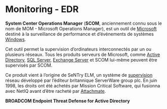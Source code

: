 # Monitoring - EDR

**System Center Operations Manager** (**SCOM**, anciennement connu sous le nom de MOM - Microsoft Operations Manager), est un outil de [Microsoft](https://www.wikiwand.com/fr/Microsoft) destiné à la surveillance de performance et d’événements de systèmes [Windows](https://www.wikiwand.com/fr/Windows).

Cet outil permet la supervision d’ordinateurs interconnectés par un ou plusieurs réseaux. Tous les produits serveurs de Microsoft, comme [Active Directory](https://www.wikiwand.com/fr/Active\_Directory), [SQL Server](https://www.wikiwand.com/fr/SQL\_Server), [Exchange Server](https://www.wikiwand.com/fr/Exchange\_Server) et SCOM lui-même peuvent être supervisés par SCOM.

Ce produit vient à l’origine de SeNTry ELM, un système de [supervision](https://www.wikiwand.com/fr/Supervision\_\(informatique\)) réseau développé par l’éditeur britannique ServerWare group plc. En juin 1998, les droits ont été achetés par Mission Critical Software, qui fusionna avec NetIQ avant d’être racheté par [Attachmate](https://www.wikiwand.com/fr/Attachmate).



**BROADCOM  Endpoint Threat Defense for Active Directory**

